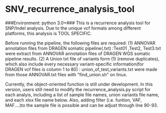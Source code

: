 # SNV_recurrence_analysis_tool
 ###Environment: python 3.0+###
This is a recurrence analysis tool for SNP/Indel analysis.
Due to the unique vcf formats among different platforms, this analysis is TOOL SPECIFIC.

Before running the pipeline, the following files are required:
(1) ANNOVAR annotation files from DRAGEN somatic pipeline(.txt) :Test01 ,Test2, Test3.txt were extract from ANNOVAR annotation files of DRAGEN WGS somatic pipeline results.
(2) A Union txt file of variants form (1) (remove duplicates), which also include every necessary variant-specific information(for DRAGEN vcf files is column 1 to 80) : union_of_test_variants.txt were made from those ANNOVAR.txt files with "find_union.sh" on linux.


Currently, the object-oriented function is still under development.
In this version, users still need to modify the recurrence_analysis.py script for each analyis, including a list of sample file names, union variants file name, and each xlsx file name below.
Also, adding filter (i.e. funtion, VAF, MAF....)to the sample file is possible and can be adjust through line 90-93.